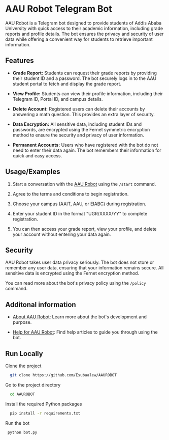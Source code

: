 
# AAU Robot Telegram Bot

AAU Robot is a Telegram bot designed to provide students of Addis Ababa University with quick access to their academic information, including grade reports and profile details. The bot ensures the privacy and security of user data while offering a convenient way for students to retrieve important information.

## Features

- **Grade Report:** Students can request their grade reports by providing their student ID and a password. The bot securely logs in to the AAU student portal to fetch and display the grade report.

- **View Profile:** Students can view their profile information, including their Telegram ID, Portal ID, and campus details.

- **Delete Account:** Registered users can delete their accounts by answering a math question. This provides an extra layer of security.

- **Data Encryption:** All sensitive data, including student IDs and passwords, are encrypted using the Fernet symmetric encryption method to ensure the security and privacy of user information.

- **Permanent Accounts:** Users who have registered with the bot do not need to enter their data again. The bot remembers their information for quick and easy access.


## Usage/Examples

1. Start a conversation with the [AAU Robot](https://t.me/AAU_Robot) using the `/start` command.

2. Agree to the terms and conditions to begin registration.

3. Choose your campus (AAIT, AAU, or EIABC) during registration.

4. Enter your student ID in the format "UGR/XXXX/YY" to complete registration.

5. You can then access your grade report, view your profile, and delete your account without entering your data again.

## Security

AAU Robot takes user data privacy seriously. The bot does not store or remember any user data, ensuring that your information remains secure. All sensitive data is encrypted using the Fernet encryption method.

You can read more about the bot's privacy policy using the `/policy` command.
## Additonal information

- [About AAU Robot](https://telegra.ph/About-AAU-ROBOT-12-03): Learn more about the bot's development and purpose.

- [Help for AAU Robot](https://telegra.ph/HELP-for-AAU-Robot-12-03): Find help articles to guide you through using the bot.
## Run Locally

Clone the project

```bash
  git clone https://github.com/Esubaalew/AAUROBOT
```

Go to the project directory

```bash
  cd AAUROBOT
```

Install the required Python packages

```bash
  pip install -r requirements.txt
```

Run the bot

```bash
 python bot.py
```

